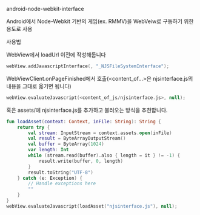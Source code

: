 android-node-webkit-interface

Android에서 Node-Webkit 기반의 게임(ex. RMMV)을 WebVeiw로 구동하기 위한 용도로 사용

사용법

WebView에서 loadUrl 이전에 작성해둡니다
```kotlin
webView.addJavascriptInterface(, "_NJSFileSystemInterface");
```

WebViewClient.onPageFinished에서 호출(<content_of...>은 njsinterface.js의 내용을 그대로 옮기면 됩니다)
```kotlin
webView.evaluateJavascript(<content_of_js/njsinterface.js>, null);
```

혹은 assets/에 njsinterface.js를 추가하고 불러오는 방식을 추천합니다.
```kotlin
fun loadAsset(context: Context, inFile: String): String {
    return try {
        val stream: InputStream = context.assets.open(inFile)
        val result = ByteArrayOutputStream()
        val buffer = ByteArray(1024)
        var length: Int
        while (stream.read(buffer).also { length = it } != -1) {
            result.write(buffer, 0, length)
        }
        result.toString("UTF-8")
    } catch (e: Exception) {
        // Handle exceptions here
        ""
    }
}
webView.evaluateJavascript(loadAsset("njsinterface.js"), null);
```
